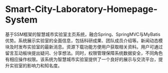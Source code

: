 # Smart-City-Laboratory-Homepage-System
基于SSM框架的智慧城市实验室主页系统，融合Spring、SpringMVC与MyBatis优势。系统展示实验室的全面信息，包括科研成果、团队成员介绍等。新闻动态模块及时发布实验室的最新消息。资源下载功能方便用户获取相关资料。用户可通过留言互动板块提出疑问、分享想法。同时，权限管理保障系统数据安全，不同角色有相应操作权限。该系统为智慧城市实验室提供了一个良好的展示与交流平台，提升实验室的影响力和知名度。
